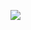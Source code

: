 [<img src="https://user-images.githubusercontent.com/96829831/177304800-83387207-2e84-43ab-a89a-90bbbf76b86b.png">](https://github.com/bacqueyrisses)
